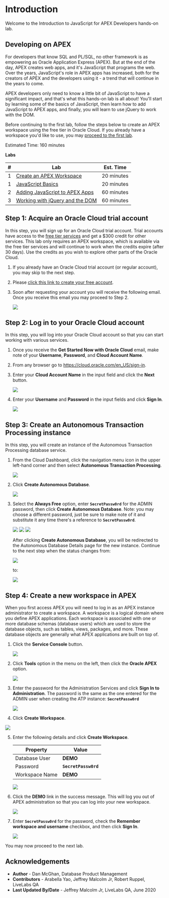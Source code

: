 # Introduction

Welcome to the Introduction to JavaScript for APEX Developers hands-on lab.

## Developing on APEX

For developers that know SQL and PL/SQL, no other framework is as empowering as Oracle Application Express (APEX). But at the end of the day, APEX creates web apps, and it's JavaScript that programs the web. Over the years, JavaScript's role in APEX apps has increased, both for the creators of APEX and the developers using it - a trend that will continue in the years to come.

APEX developers only need to know a little bit of JavaScript to have a significant impact, and that's what this hands-on lab is all about! You'll start by learning some of the basics of JavaScript, then learn how to add JavaScript to APEX apps, and finally, you will learn to use jQuery to work with the DOM.

Before continuing to the first lab, follow the steps below to create an APEX workspace using the free tier in Oracle Cloud. If you already have a workspace you'd like to use, you may [proceed to the first lab](?lab=lab-2-javascript-basics).

Estimated Time: 160 minutes

**Labs**

| # | Lab | Est. Time |
| --- | --- | --- |
| 1 | [Create an APEX Workspace](?lab=lab-1-create-apex-workspace) | 20 minutes |
| 1 | [JavaScript Basics](?lab=lab-2-javascript-basics) | 20 minutes |
| 2 | [Adding JavaScript to APEX Apps](?lab=lab-3-adding-javascript-apex-apps) | 60 minutes |
| 3 | [Working with jQuery and the DOM](?lab=lab-4-working-dom-jquery) | 60 minutes |

## **Step 1**: Acquire an Oracle Cloud trial account

In this step, you will sign up for an Oracle Cloud trial account. Trial accounts have access to the <a href="https://www.oracle.com/cloud/free/" target="\_blank">free tier services</a> and get a $300 credit for other services. This lab only requires an APEX workspace, which is available via the free tier services and will continue to work when the credits expire (after 30 days). Use the credits as you wish to explore other parts of the Oracle Cloud.

1.  If you already have an Oracle Cloud trial account (or regular account), you may skip to the next step.

2.  Please <a href="http://bit.ly/Javascript_APEX_HOL" target="\_blank">click this link to create your free account</a>.

3.  Soon after requesting your account you will receive the following email. Once you receive this email you may proceed to Step 2.

    ![](images/get-started-email.png)

## **Step 2:** Log in to your Oracle Cloud account

In this step, you will log into your Oracle Cloud account so that you can start working with various services.

1.  Once you receive the **Get Started Now with Oracle Cloud** email, make note of your **Username**, **Password**, and **Cloud Account Name**.

2.  From any browser go to <a href="https://cloud.oracle.com/en_US/sign-in" target="\_blank">https://cloud.oracle.com/en_US/sign-in</a>.

3.  Enter your **Cloud Account Name** in the input field and click the **Next** button.

    ![](images/enter-oracle-cloud-account-name.png)

4.  Enter your **Username** and **Password** in the input fields and click **Sign In**.

    ![](images/enter-user-name-and-password.png)

## **Step 3:** Create an Autonomous Transaction Processing instance

In this step, you will create an instance of the Autonomous Transaction Processing database service.

1.  From the Cloud Dashboard, click the navigation menu icon in the upper left-hand corner and then select **Autonomous Transaction Processing**.

    ![](images/select-atp-in-nav-menu.png)

2.  Click **Create Autonomous Database**.

    ![](images/click-create-autonomous-database.png)

3.  Select the **Always Free** option, enter **`SecretPassw0rd`** for the ADMIN password, then click **Create Autonomous Database**. Note: you may choose a different password, just be sure to make note of it and substitute it any time there's a reference to **`SecretPassw0rd`**.

    ![](images/atp-settings-1.png)
    ![](images/atp-settings-2.png)
    ![](images/atp-settings-3.png)

    After clicking **Create Autonomous Database**, you will be redirected to the Autonomous Database Details page for the new instance. Continue to the next step when the status changes from:

    ![](images/status-provisioning.png)

    to:

    ![](images/status-available.png)

## **Step 4:** Create a new workspace in APEX

When you first access APEX you will need to log in as an APEX instance administrator to create a workspace. A workspace is a logical domain where you define APEX applications. Each workspace is associated with one or more database schemas (database users) which are used to store the database objects, such as tables, views, packages, and more. These database objects are generally what APEX applications are built on top of.

1.  Click the **Service Console** button.

    ![](images/click-atp-service-console.png)

2.  Click **Tools** option in the menu on the left, then click the **Oracle APEX** option.

    ![](images/click-oracle-apex.png)

3.  Enter the password for the Administration Services and click **Sign In to Administration**. The password is the same as the one entered for the ADMIN user when creating the ATP instance: **`SecretPassw0rd`**

    ![](images/log-in-as-admin.png)

4.  Click **Create Workspace**.

   ![](images/welcome-create-workspace.png)

5.  Enter the following details and click **Create Workspace**.

    | Property | Value |
    | --- | --- |
    | Database User | **DEMO** |
    | Password | **`SecretPassw0rd`** |
    | Workspace Name | **DEMO** |

    ![](images/create-workspace.png)

6.  Click the **DEMO** link in the success message. This will log you out of APEX administration so that you can log into your new workspace.

    ![](images/log-out-from-admin.png)

7.  Enter **`SecretPassw0rd`** for the password, check the **Remember workspace and username** checkbox, and then click **Sign In**.

    ![](images/log-in-to-workspace.png)

You may now proceed to the next lab.

## **Acknowledgements**
 - **Author** -  Dan McGhan, Database Product Management
 - **Contributors** - Arabella Yao, Jeffrey Malcolm Jr, Robert Ruppel, LiveLabs QA
 - **Last Updated By/Date** - Jeffrey Malcolm Jr, LiveLabs QA, June 2020

